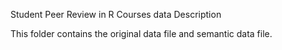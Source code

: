 
Student Peer Review in R Courses data
Description

This folder contains the original data file and semantic data file.
